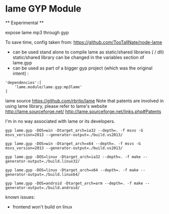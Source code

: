 # lame GYP Module

** Experimental **

expose lame mp3 through gyp

To save time, config taken from:
https://github.com/TooTallNate/node-lame

- can be used stand alone to compile lame as static/shared libraries ( / dll) 
	static/shared library can be changed in the variables section of lame.gyp
- can be used as part of a bigger gyp project (which was the original intent) :

```
'dependencies':[
	'lame.module/lame.gyp:mp3lame'
]
```

lame source https://github.com/rbrito/lame
Note that patents are involved in using lame library, please refer to lame's website
http://lame.sourceforge.net/
http://lame.sourceforge.net/links.php#Patents


I'm in no way associated with lame or its developers.

```
gyp lame.gyp -DOS=win -Dtarget_arch=ia32 --depth=. -f msvs -G msvs_version=2013 --generator-output=./build.vs2013/

gyp lame.gyp -DOS=win -Dtarget_arch=x64 --depth=. -f msvs -G msvs_version=2013 --generator-output=./build.vs2013/

gyp lame.gyp -DOS=linux -Dtarget_arch=ia32 --depth=. -f make --generator-output=./build.linux32/

gyp lame.gyp -DOS=linux -Dtarget_arch=x64 --depth=. -f make --generator-output=./build.linux64/

gyp lame.gyp -DOS=android -Dtarget_arch=arm --depth=. -f make --generator-output=./build.android/
```

known issues:
- frontend won't build on linux
